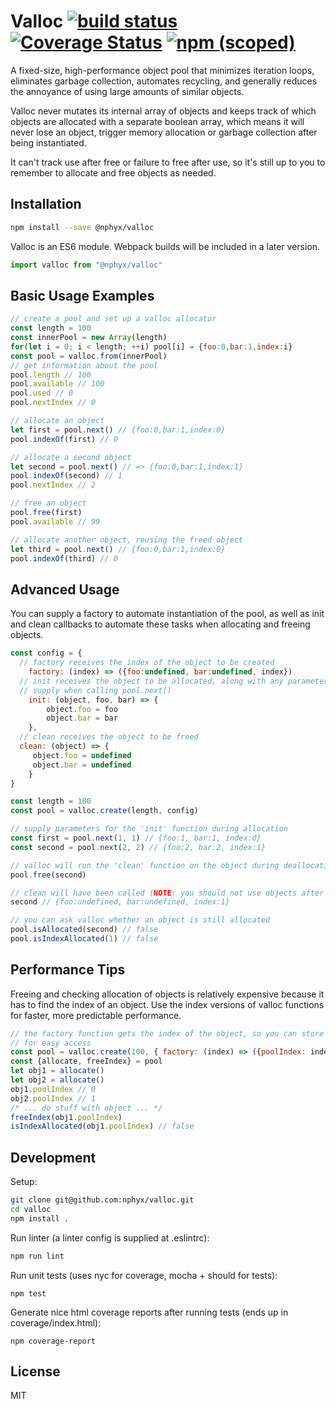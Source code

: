 Valloc [![build status](https://travis-ci.org/nphyx/valloc.svg?branch=master)](https://travis-ci.org/nphyx/valloc) [![Coverage Status](https://coveralls.io/repos/github/nphyx/valloc/badge.svg?branch=master)](https://coveralls.io/github/nphyx/valloc?branch=master) [![npm (scoped)](https://img.shields.io/npm/v/@nphyx/valloc.svg)](https://www.npmjs.com/package/@nphyx/valloc)
======
A fixed-size, high-performance object pool that minimizes iteration loops,
eliminates garbage collection, automates recycling, and generally reduces
the annoyance of using large amounts of similar objects.

Valloc never mutates its internal array of objects and keeps track of which
objects are allocated with a separate boolean array, which means it will never
lose an object, trigger memory allocation or garbage collection after being 
instantiated.

It can't track use after free or failure to free after use, so it's still up 
to you to remember to allocate and free objects as needed.

Installation
------------
```bash
npm install --save @nphyx/valloc
```

Valloc is an ES6 module. Webpack builds will be included in a later version. 
```javascript
import valloc from "@nphyx/valloc"
```

Basic Usage Examples
--------------------
```js
// create a pool and set up a valloc allocator
const length = 100
const innerPool = new Array(length)
for(let i = 0; i < length; ++i) pool[i] = {foo:0,bar:1,index:i}
const pool = valloc.from(innerPool)
// get information about the pool
pool.length // 100
pool.available // 100
pool.used // 0
pool.nextIndex // 0

// allocate an object
let first = pool.next() // {foo:0,bar:1,index:0}
pool.indexOf(first) // 0

// allocate a second object
let second = pool.next() // => {foo:0,bar:1,index:1}
pool.indexOf(second) // 1
pool.nextIndex // 2

// free an object
pool.free(first)
pool.available // 99 

// allocate another object, reusing the freed object
let third = pool.next() // {foo:0,bar:1,index:0}
pool.indexOf(third) // 0
```

Advanced Usage
--------------
You can supply a factory to automate instantiation of the pool, as well as 
init and clean callbacks to automate these tasks when allocating and freeing 
objects.

```js
const config = {
  // factory receives the index of the object to be created
	factory: (index) => ({foo:undefined, bar:undefined, index})
  // init receives the object to be allocated, along with any parameters you
  // supply when calling pool.next()
	init: (object, foo, bar) => {
		object.foo = foo
		object.bar = bar
	},
  // clean receives the object to be freed
  clean: (object) => {
	 object.foo = undefined
	 object.bar = undefined
	}
}

const length = 100
const pool = valloc.create(length, config)

// supply parameters for the 'init' function during allocation
const first = pool.next(1, 1) // {foo:1, bar:1, index:0}
const second = pool.next(2, 2) // {foo:2, bar:2, index:1}

// valloc will run the 'clean' function on the object during deallocation
pool.free(second)

// clean will have been called (NOTE: you should not use objects after freeing them!)
second // {foo:undefined, bar:undefined, index:1}

// you can ask valloc whether an object is still allocated
pool.isAllocated(second) // false
pool.isIndexAllocated(1) // false
```

Performance Tips
----------------
Freeing and checking allocation of objects is relatively expensive because it 
has to find the index of an object. Use the index versions of valloc functions
for faster, more predictable performance.
```js
// the factory function gets the index of the object, so you can store it on
// for easy access
const pool = valloc.create(100, { factory: (index) => ({poolIndex: index}) })
const {allocate, freeIndex} = pool
let obj1 = allocate()
let obj2 = allocate()
obj1.poolIndex // 0
obj2.poolIndex // 1
/* ... do stuff with object ... */
freeIndex(obj1.poolIndex)
isIndexAllocated(obj1.poolIndex) // false
```

Development
-----------
Setup:
```bash
git clone git@github.com:nphyx/valloc.git
cd valloc
npm install .
```

Run linter (a linter config is supplied at .eslintrc):
```bash
npm run lint
```

Run unit tests (uses nyc for coverage, mocha + should for tests):
```
npm test
```

Generate nice html coverage reports after running tests (ends up in coverage/index.html):
```
npm coverage-report
```

License
-------
MIT
